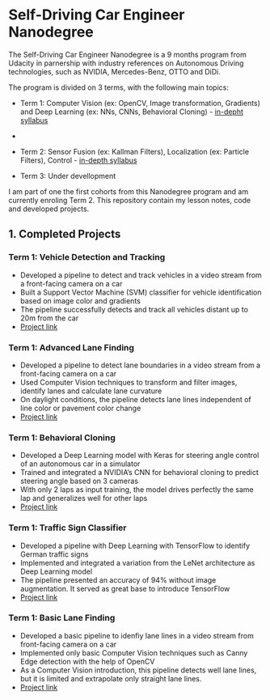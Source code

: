 # Self-Driving Car Engineer Nanodegree
The Self-Driving Car Engineer Nanodegree is a 9 months program from Udacity in parnership with industry references on Autonomous Driving technologies, such as NVIDIA, Mercedes-Benz, OTTO and DiDi.

The program is divided on 3 terms, with the following main topics:
- Term 1: Computer Vision (ex: OpenCV, Image transformation, Gradients) and Deep Learning (ex: NNs, CNNs, Behavioral Cloning) - [in-depht syllabus](https://medium.com/self-driving-cars/term-1-in-depth-on-udacitys-self-driving-car-curriculum-ffcf46af0c08)
-
- Term 2: Sensor Fusion (ex: Kallman Filters), Localization (ex: Particle Filters), Control - [in-depth syllabus](https://medium.com/udacity/term-2-in-depth-on-udacitys-self-driving-car-curriculum-775130aae502)

- Term 3: Under devellopment 

I am part of one the first cohorts from this Nanodegree program and am currently enroling Term 2. This repository contain my lesson notes, code and developed projects. 

## 1. Completed Projects 
### Term 1: Vehicle Detection and Tracking 
- Developed a pipeline to detect and track vehicles in a video stream from a front-facing camera on a car
- Built a Support Vector Machine (SVM) classifier for vehicle identification based on image color and gradients
- The pipeline successfully detects and track all vehicles distant up to 20m from the car
- [Project link](https://github.com/hmaleman/course-udacity-selfDrivingCarND/tree/master/term1-computerVision-DeepLearning/13-proj-vehicleDetection)

### Term 1: Advanced Lane Finding
- Developed a pipeline to detect lane boundaries in a video stream from a front-facing camera on a car 
- Used Computer Vision techniques to transform and filter images, identify lanes and calculate lane curvature 
- On daylight conditions, the pipeline detects lane lines independent of line color or pavement color change
- [Project link](https://github.com/hmaleman/course-udacity-selfDrivingCarND/tree/master/term1-computerVision-DeepLearning/11-proj-advancedLaneFinding)

### Term 1: Behavioral Cloning
- Developed a Deep Learning model with Keras for steering angle control of an autonomous car in a simulator
- Trained and integrated a NVIDIA’s CNN for behavioral cloning to predict steering angle based on 3 cameras
- With only 2 laps as input training, the model drives perfectly the same lap and generalizes well for other laps
- [Project link](https://github.com/hmaleman/course-udacity-selfDrivingCarND/tree/master/term1-computerVision-DeepLearning/09-proj-behavioralCloning)

### Term 1: Traffic Sign Classifier
- Developed a pipeline with Deep Learning with TensorFlow to identify German traffic signs
- Implemented and integrated a variation from the LeNet architecture as Deep Learning model
- The pipeline presented an accuracy of 94% without image augmentation. It served as great base to introduce TensorFlow
- [Project link](https://github.com/hmaleman/course-udacity-selfDrivingCarND/tree/master/term1-computerVision-DeepLearning/06-proj-trafficSignClassifier)

### Term 1: Basic Lane Finding
- Developed a basic pipeline to idenfiy lane lines in a video stream from front-facing camera on a car
- Implemented only basic Computer Vision techniques such as Canny Edge detection with the help of OpenCV
- As a Computer Vision introduction, this pipeline detects well lane lines, but it is limited and extrapolate only straight lane lines. 
- [Project link](https://github.com/hmaleman/course-udacity-selfDrivingCarND/tree/master/term1-computerVision-DeepLearning/02-proj-findingLaneLines)
